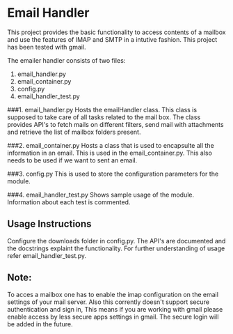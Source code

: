 Email Handler
=============

This project provides the basic functionality to access contents of a mailbox
and use the features of IMAP and SMTP in a intutive fashion. This project has
been tested with gmail.

The emailer handler consists of two files:

1. email_handler.py
2. email_container.py
3. config.py
4. email_handler_test.py

###1. email_handler.py 
Hosts the emailHandler class. This class is supposed to take care of all tasks related to the mail box. The class provides API's to fetch mails on different filters, send mail with attachments and retrieve the list of mailbox folders present.

###2. email_container.py
Hosts a class that is used to encapsulte all the information in an email. 
This is used in the email_container.py. This also needs to be used if we 
want to sent an email.


###3. config.py
This is used to store the configuration parameters for the module.


###4. email_handler_test.py
Shows sample usage of the module. Information about each test is commented.


Usage Instructions
------------------
Configure the downloads folder in config.py. The API's are documented
and the docstrings explaint the functionality. For further understanding
of usage refer email_handler_test.py.



Note:
----
To acces a mailbox one has to enable the imap configuration on the email
settings of your mail server. Also this corrently doesn't support secure
authentication and sign in, This means if you are working with gmail please
enable access by less secure apps settings in gmail. The secure login will
be added in the future.
